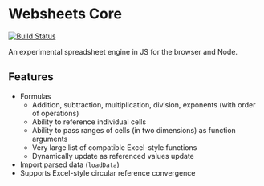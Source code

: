 # Websheets Core

[![Build Status](https://travis-ci.org/mattbasta/websheets-core.svg?branch=master)](https://travis-ci.org/mattbasta/websheets-core)

An experimental spreadsheet engine in JS for the browser and Node.


## Features

- Formulas
    + Addition, subtraction, multiplication, division, exponents (with order of operations)
    + Ability to reference individual cells
    + Ability to pass ranges of cells (in two dimensions) as function arguments
    + Very large list of compatible Excel-style functions
    + Dynamically update as referenced values update
- Import parsed data (`loadData`)
- Supports Excel-style circular reference convergence
